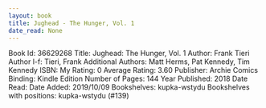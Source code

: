 ```yaml
---
layout: book
title: Jughead - The Hunger, Vol. 1
date_read: None
---
```


Book Id: 36629268
Title: Jughead: The Hunger, Vol. 1
Author: Frank Tieri
Author l-f: Tieri, Frank
Additional Authors: Matt Herms, Pat Kennedy, Tim Kennedy
ISBN: 
My Rating: 0
Average Rating: 3.60
Publisher: Archie Comics
Binding: Kindle Edition
Number of Pages: 144
Year Published: 2018
Date Read: 
Date Added: 2019/10/09
Bookshelves: kupka-wstydu
Bookshelves with positions: kupka-wstydu (#139)

